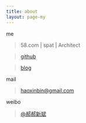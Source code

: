```yaml
---
title: about
layout: page-my
---
```


me

> 58.com | spat | Architect

> [github](https://github.com/polimo)

> [blog](https://polimo.github.io)

mail 

> haoxinbin@gmail.com

weibo 

> [@郝郝新斌](http://weibo.com/haoxinbin)


